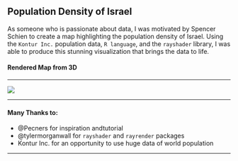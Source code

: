 ## Population Density of Israel

As someone who is passionate about data, I was motivated by Spencer Schien to create a map highlighting the population density of Israel. 
Using the `Kontur Inc.` population data, `R language`, and the `rayshader` library, I was able to produce this stunning visualization that brings the data to life.

#### Rendered Map from 3D
___

<img src='final_plot_resized.png'>

___
#### Many Thanks to:

- @Pecners for inspiration andtutorial 
- @tylermorganwall for `rayshader` and `rayrender` packages
- Kontur Inc. for an opportunity to use huge data of world population 
___

